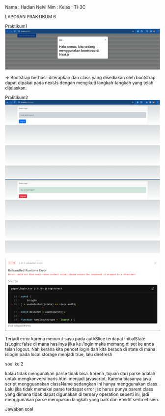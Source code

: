 Nama    : Hadian Nelvi
Nim     :
Kelas   : TI-3C

LAPORAN PRAKTIKUM 6

Praktikum1
![gambar](img/foto1.png)

=> Bootstrap berhasil diterapkan dan class yang disediakan oleh bootstrap dapat dipakai pada nextJs dengan mengikuti langkah-langkah yang telah dijelaskan.

Praktikum2
![gambar](img/foto2.png)
![gambar](img/foto3.png)

![gambar](img/foto4.png)

Terjadi error karena menurut saya pada authSlice terdapat initialState isLogin: false di mana hasilnya jika ke /login maka memang di set ke anda telah logout. Nah kerana kita pencet login dan kita berada di state di mana islogin pada local storage menjadi true, lalu direfresh

soal ke 2

kalau tidak mengunakan parse tidak bisa. karena ,tujuan dari parse adalah untuk mengkonversi baris html menjadi javascript. Karena biasanya java script mengguanakan className sedangkan ini hanya menggunakan class. Lalu jika tidak memakai parse terdapat error jsx harus punya parent class yang dimana tidak dapat digunakan di ternary operation seperti ini, jadi menggunakan parse merupakan langkah yang baik dan efektif serta efisien.


Jawaban soal 